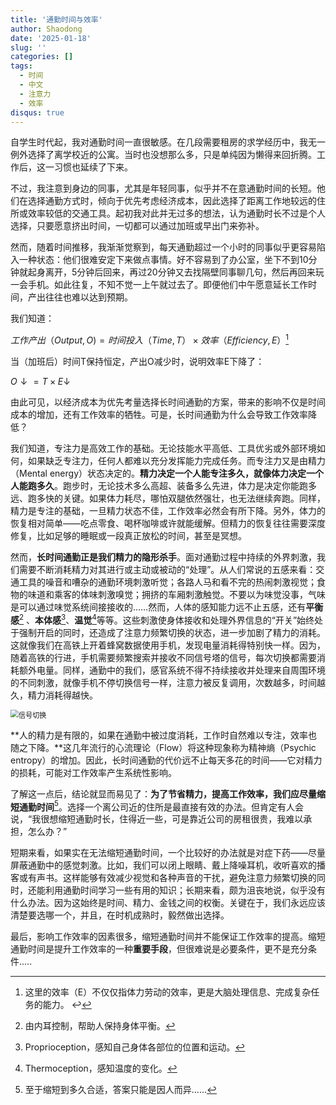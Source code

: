 ```yaml
---
title: '通勤时间与效率'
author: Shaodong
date: '2025-01-18'
slug: ''
categories: []
tags:
  - 时间
  - 中文
  - 注意力
  - 效率
disqus: true
---
```


自学生时代起，我对通勤时间一直很敏感。在几段需要租房的求学经历中，我无一例外选择了离学校近的公寓。当时也没想那么多，只是单纯因为懒得来回折腾。工作后，这一习惯也延续了下来。

不过，我注意到身边的同事，尤其是年轻同事，似乎并不在意通勤时间的长短。他们在选择通勤方式时，倾向于优先考虑经济成本，因此选择了距离工作地较远的住所或效率较低的交通工具。起初我对此并无过多的想法，认为通勤时长不过是个人选择，只要愿意挤出时间，一切都可以通过加班或早出门来弥补。

然而，随着时间推移，我渐渐觉察到，每天通勤超过一个小时的同事似乎更容易陷入一种状态：他们很难安定下来做点事情。好不容易到了办公室，坐下不到10分钟就起身离开，5分钟后回来，再过20分钟又去找隔壁同事聊几句，然后再回来玩一会手机。如此往复，不知不觉一上午就过去了。即便他们中午愿意延长工作时间，产出往往也难以达到预期。

我们知道：

$工作产出（Output, O) =  时间投入（Time, T） \times 效率（Efficiency, E）$[^0]

当（加班后）时间T保持恒定，产出O减少时，说明效率E下降了：

$O↓ = T  \times  E↓$

由此可见，以经济成本为优先考量选择长时间通勤的方案，带来的影响不仅是时间成本的增加，还有工作效率的牺牲。可是，长时间通勤为什么会导致工作效率降低？

我们知道，专注力是高效工作的基础。无论技能水平高低、工具优劣或外部环境如何，如果缺乏专注力，任何人都难以充分发挥能力完成任务。而专注力又是由精力（Mental energy）状态决定的。**精力决定一个人能专注多久，就像体力决定一个人能跑多久**。跑步时，无论技术多么高超、装备多么先进，体力是决定你能跑多远、跑多快的关键。如果体力耗尽，哪怕双腿依然强壮，也无法继续奔跑。同样，精力是专注的基础，一旦精力状态不佳，工作效率必然会有所下降。另外，体力的恢复相对简单——吃点零食、喝杯咖啡或许就能缓解。但精力的恢复往往需要深度修复，比如足够的睡眠或一段真正放松的时间，甚至是冥想。

然而，**长时间通勤正是我们精力的隐形杀手**。面对通勤过程中持续的外界刺激，我们需要不断消耗精力对其进行或主动或被动的“处理”。从人们常说的五感来看：交通工具的噪音和嘈杂的通勤环境刺激听觉；各路人马和看不完的热闹刺激视觉；食物的味道和乘客的体味刺激嗅觉；拥挤的车厢刺激触觉。不要以为味觉没事，气味是可以通过味觉系统间接接收的……然而，人体的感知能力远不止五感，还有**平衡感**[^1] 、**本体感**[^2]、**温觉**[^3]等等。这些刺激使身体接收和处理外界信息的“开关”始终处于强制开启的同时，还造成了注意力频繁切换的状态，进一步加剧了精力的消耗。这就像我们在高铁上开着蜂窝数据使用手机，发现电量消耗得特别快一样。因为，随着高铁的行进，手机需要频繁搜索并接收不同信号塔的信号，每次切换都需要消耗额外电量。同样，通勤中的我们，感官系统不得不持续接收并处理来自周围环境的不同刺激，就像手机不停切换信号一样，注意力被反复调用，次数越多，时间越久，精力消耗得越快。

<img src="https://pqnoss.kepuchina.cn/kepuyun/2023/09/28/10/1695779116991.png" alt="信号切换" style="zoom:80%;" />

**人的精力是有限的，如果在通勤中被过度消耗，工作时自然难以专注，效率也随之下降。**这几年流行的心流理论（Flow）将这种现象称为精神熵（Psychic entropy）的增加。因此，长时间通勤的代价远不止每天多花的时间——它对精力的损耗，可能对工作效率产生系统性影响。

了解这一点后，结论就显而易见了：**为了节省精力，提高工作效率，我们应尽量缩短通勤时间**[^4]。选择一个离公司近的住所是最直接有效的办法。但肯定有人会说，“我很想缩短通勤时长，住得近一些，可是靠近公司的房租很贵，我难以承担，怎么办？” 

短期来看，如果实在无法缩短通勤时间，一个比较好的办法就是对症下药——尽量屏蔽通勤中的感觉刺激。比如，我们可以闭上眼睛、戴上降噪耳机，收听喜欢的播客或有声书。这样能够有效减少视觉和各种声音的干扰，避免注意力频繁切换的同时，还能利用通勤时间学习一些有用的知识；长期来看，颇为沮丧地说，似乎没有什么办法。因为这始终是时间、精力、金钱之间的权衡。关键在于，我们永远应该清楚要选哪一个，并且，在时机成熟时，毅然做出选择。

最后，影响工作效率的因素很多，缩短通勤时间并不能保证工作效率的提高。缩短通勤时间是提升工作效率的一种**重要手段**，但很难说是必要条件，更不是充分条件.....



[^1]: 由内耳控制，帮助人保持身体平衡。
[^2]: Proprioception，感知自己身体各部位的位置和运动。
[^3]: Thermoception，感知温度的变化。

[^4]: 至于缩短到多久合适，答案只能是因人而异…… 
[^0]: 这里的效率（E）不仅仅指体力劳动的效率，更是大脑处理信息、完成复杂任务的能力。 ↩

